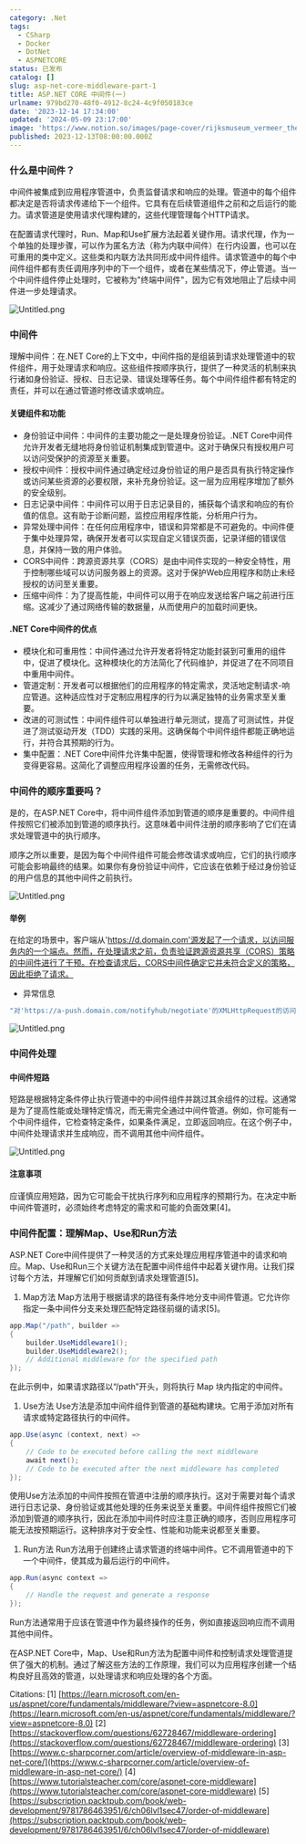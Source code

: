 ```yaml
---
category: .Net
tags:
  - CSharp
  - Docker
  - DotNet
  - ASPNETCORE
status: 已发布
catalog: []
slug: asp-net-core-middleware-part-1
title: ASP.NET CORE 中间件(一)
urlname: 979bd270-48f0-4912-8c24-4c9f050183ce
date: '2023-12-14 17:34:00'
updated: '2024-05-09 23:17:00'
image: 'https://www.notion.so/images/page-cover/rijksmuseum_vermeer_the_milkmaid.jpg'
published: 2023-12-13T08:00:00.000Z
---
```


### 什么是中间件？


中间件被集成到应用程序管道中，负责监督请求和响应的处理。管道中的每个组件都决定是否将请求传递给下一个组件。它具有在后续管道组件之前和之后运行的能力。请求管道是使用请求代理构建的，这些代理管理每个HTTP请求。


在配置请求代理时，Run、Map和Use扩展方法起着关键作用。请求代理，作为一个单独的处理步骤，可以作为匿名方法（称为内联中间件）在行内设置，也可以在可重用的类中定义。这些类和内联方法共同形成中间件组件。请求管道中的每个中间件组件都有责任调用序列中的下一个组件，或者在某些情况下，停止管道。当一个中间件组件停止处理时，它被称为"终端中间件"，因为它有效地阻止了后续中间件进一步处理请求。


![Untitled.png](https://prod-files-secure.s3.us-west-2.amazonaws.com/5d24fe63-e567-4804-86f9-9fdc62e13082/da807807-d02d-4fa1-86b6-db45e4678714/Untitled.png?X-Amz-Algorithm=AWS4-HMAC-SHA256&X-Amz-Content-Sha256=UNSIGNED-PAYLOAD&X-Amz-Credential=ASIAZI2LB466QFTPAIEZ%2F20250223%2Fus-west-2%2Fs3%2Faws4_request&X-Amz-Date=20250223T213331Z&X-Amz-Expires=3600&X-Amz-Security-Token=IQoJb3JpZ2luX2VjEOD%2F%2F%2F%2F%2F%2F%2F%2F%2F%2FwEaCXVzLXdlc3QtMiJGMEQCIBLon3q8NAMwVfBfjV8RgswMxlKmdlUAw%2F%2FaB7nqfVwbAiBvL7F6QkDDNHNHeBQlY8eTutaGJTUs1Ib6nkfFB5g4JCr%2FAwgZEAAaDDYzNzQyMzE4MzgwNSIMLR%2Fm7O96OksAYhDNKtwD05Fcda2BDBBiSG6Z5o3vPgBEeYl5MM6EWNppoooaF8dc7GdJhsQCagn9t%2FATxUZISYH1eMRy9ZR%2BK2LoAbU%2BdEMEoPNpfO9Z%2Bb0FYoyf9qUx89NZ%2BZ8QGI6Agm6U4Z8QJPb3WpZnnWBGKAX3bgHSXerGvrSaABJxnJnuDMRDBIr5Y48fDO61U9eqPMnbQPh6%2FfoPNXq14aXJz5FGyuQH80BW%2F0mv%2BygztqcPmtHCSOhbrReUTywmQJNUupSxCEvyIM%2BmGpMIjqq5DA5WJQDxwLSh36Ciu6c35ALPrQFL1ws4x%2FgxzDJChLHzi88FZ7XNH3j3P%2Fbu8Ik5KbDHyPt1Ct9hBTqeNwSSUP6It86%2FTe3fukOYSmpbYG9ZqZdMMcjZvXmIlbz%2FrUgzLktRyXbhsDEDldc1Lsp9Y6MRGyVkjhJUdu06In85eSUF2lJhlwMErS1SuKKjbMgc5v1oQXnU32rxURZqw9Vj4PDcfZ%2BZa5yV%2BmekoTId%2F%2FGwIRGcuH0r6GCF8awQ98ayvjJ7WijnHZJmkgW4NM0sX99emC%2B0qvPSW9ZA9yy09BsYNnIIjMN25rsIUtGtbdGLjwQPDleHnKeciZ6BY1amf2gugVIBnohXOtWVvrcv367kgV4w%2FYLtvQY6pgGPEQ6QVgQiTqCz2dVRlAozNdCdW5lI5Y1qW%2B803fC69poFFukGKiOXxKve971erYDj%2FvhJrNWYY8Hv%2FtKJDHlnGEkFqmQiMJJxeKXb%2B3MQmOMJRUwYM5G3R2g96tijgVIhMyHZKxCXCVD0GYbA7aM8o8R1rxwnWfU%2BCVxmE58wbNThxxIKZCBF58vvn2VcqXaVSAYD2JXV5gi5sm8qM6KmNTjAhAjs&X-Amz-Signature=2813766ae026f9396075b6a1fa82056d0e44789ce1e3752b8f2a68cf0ef5b31e&X-Amz-SignedHeaders=host&x-id=GetObject)


### 中间件


理解中间件：在.NET Core的上下文中，中间件指的是组装到请求处理管道中的软件组件，用于处理请求和响应。这些组件按顺序执行，提供了一种灵活的机制来执行诸如身份验证、授权、日志记录、错误处理等任务。每个中间件组件都有特定的责任，并可以在通过管道时修改请求或响应。


#### 关键组件和功能

- 身份验证中间件：中间件的主要功能之一是处理身份验证。.NET Core中间件允许开发者无缝地将身份验证机制集成到管道中。这对于确保只有授权用户可以访问受保护的资源至关重要。
- 授权中间件：授权中间件通过确定经过身份验证的用户是否具有执行特定操作或访问某些资源的必要权限，来补充身份验证。这一层为应用程序增加了额外的安全级别。
- 日志记录中间件：中间件可以用于日志记录目的，捕获每个请求和响应的有价值的信息。这有助于诊断问题，监控应用程序性能，分析用户行为。
- 异常处理中间件：在任何应用程序中，错误和异常都是不可避免的。中间件便于集中处理异常，确保开发者可以实现自定义错误页面，记录详细的错误信息，并保持一致的用户体验。
- CORS中间件：跨源资源共享（CORS）是由中间件实现的一种安全特性，用于控制哪些域可以访问服务器上的资源。这对于保护Web应用程序和防止未经授权的访问至关重要。
- 压缩中间件：为了提高性能，中间件可以用于在响应发送给客户端之前进行压缩。这减少了通过网络传输的数据量，从而使用户的加载时间更快。

#### .NET Core中间件的优点

- 模块化和可重用性：中间件通过允许开发者将特定功能封装到可重用的组件中，促进了模块化。这种模块化的方法简化了代码维护，并促进了在不同项目中重用中间件。
- 管道定制：开发者可以根据他们的应用程序的特定需求，灵活地定制请求-响应管道。这种适应性对于定制应用程序的行为以满足独特的业务需求至关重要。
- 改进的可测试性：中间件组件可以单独进行单元测试，提高了可测试性，并促进了测试驱动开发（TDD）实践的采用。这确保每个中间件组件都能正确地运行，并符合其预期的行为。
- 集中配置：.NET Core中间件允许集中配置，使得管理和修改各种组件的行为变得更容易。这简化了调整应用程序设置的任务，无需修改代码。

### 中间件的顺序重要吗？


是的，在ASP.NET Core中，将中间件组件添加到管道的顺序是重要的。中间件组件按照它们被添加到管道的顺序执行。这意味着中间件注册的顺序影响了它们在请求处理管道中的执行顺序。


顺序之所以重要，是因为每个中间件组件可能会修改请求或响应，它们的执行顺序可能会影响最终的结果。如果你有身份验证中间件，它应该在依赖于经过身份验证的用户信息的其他中间件之前执行。


![Untitled.png](https://prod-files-secure.s3.us-west-2.amazonaws.com/5d24fe63-e567-4804-86f9-9fdc62e13082/24f795a2-1c5a-4a6b-a0d8-2afb160076f1/Untitled.png?X-Amz-Algorithm=AWS4-HMAC-SHA256&X-Amz-Content-Sha256=UNSIGNED-PAYLOAD&X-Amz-Credential=ASIAZI2LB466QFTPAIEZ%2F20250223%2Fus-west-2%2Fs3%2Faws4_request&X-Amz-Date=20250223T213331Z&X-Amz-Expires=3600&X-Amz-Security-Token=IQoJb3JpZ2luX2VjEOD%2F%2F%2F%2F%2F%2F%2F%2F%2F%2FwEaCXVzLXdlc3QtMiJGMEQCIBLon3q8NAMwVfBfjV8RgswMxlKmdlUAw%2F%2FaB7nqfVwbAiBvL7F6QkDDNHNHeBQlY8eTutaGJTUs1Ib6nkfFB5g4JCr%2FAwgZEAAaDDYzNzQyMzE4MzgwNSIMLR%2Fm7O96OksAYhDNKtwD05Fcda2BDBBiSG6Z5o3vPgBEeYl5MM6EWNppoooaF8dc7GdJhsQCagn9t%2FATxUZISYH1eMRy9ZR%2BK2LoAbU%2BdEMEoPNpfO9Z%2Bb0FYoyf9qUx89NZ%2BZ8QGI6Agm6U4Z8QJPb3WpZnnWBGKAX3bgHSXerGvrSaABJxnJnuDMRDBIr5Y48fDO61U9eqPMnbQPh6%2FfoPNXq14aXJz5FGyuQH80BW%2F0mv%2BygztqcPmtHCSOhbrReUTywmQJNUupSxCEvyIM%2BmGpMIjqq5DA5WJQDxwLSh36Ciu6c35ALPrQFL1ws4x%2FgxzDJChLHzi88FZ7XNH3j3P%2Fbu8Ik5KbDHyPt1Ct9hBTqeNwSSUP6It86%2FTe3fukOYSmpbYG9ZqZdMMcjZvXmIlbz%2FrUgzLktRyXbhsDEDldc1Lsp9Y6MRGyVkjhJUdu06In85eSUF2lJhlwMErS1SuKKjbMgc5v1oQXnU32rxURZqw9Vj4PDcfZ%2BZa5yV%2BmekoTId%2F%2FGwIRGcuH0r6GCF8awQ98ayvjJ7WijnHZJmkgW4NM0sX99emC%2B0qvPSW9ZA9yy09BsYNnIIjMN25rsIUtGtbdGLjwQPDleHnKeciZ6BY1amf2gugVIBnohXOtWVvrcv367kgV4w%2FYLtvQY6pgGPEQ6QVgQiTqCz2dVRlAozNdCdW5lI5Y1qW%2B803fC69poFFukGKiOXxKve971erYDj%2FvhJrNWYY8Hv%2FtKJDHlnGEkFqmQiMJJxeKXb%2B3MQmOMJRUwYM5G3R2g96tijgVIhMyHZKxCXCVD0GYbA7aM8o8R1rxwnWfU%2BCVxmE58wbNThxxIKZCBF58vvn2VcqXaVSAYD2JXV5gi5sm8qM6KmNTjAhAjs&X-Amz-Signature=b2abdd27a5a20223e22d8a1b3019083c82528474f4f1e07a7a4c662a9cd53514&X-Amz-SignedHeaders=host&x-id=GetObject)


#### 举例


在给定的场景中，客户端从'https://d.domain.com'源发起了一个请求，以访问服务内的一个端点。然而，在处理请求之前，负责验证跨源资源共享（CORS）策略的中间件进行了干预。在检查请求后，CORS中间件确定它并未符合定义的策略，因此拒绝了请求。

- 异常信息

```c#
"对'https://a-push.domain.com/notifyhub/negotiate'的XMLHttpRequest的访问，源自'https://d.domain.com'，已被CORS策略阻止：预检请求的响应未通过访问控制检查：请求的资源上没有'Access-Control-Allow-Origin'头。"[1][2][3]
```


![Untitled.png](https://prod-files-secure.s3.us-west-2.amazonaws.com/5d24fe63-e567-4804-86f9-9fdc62e13082/371d9517-dafe-4432-94b7-2d14d1593167/Untitled.png?X-Amz-Algorithm=AWS4-HMAC-SHA256&X-Amz-Content-Sha256=UNSIGNED-PAYLOAD&X-Amz-Credential=ASIAZI2LB466QFTPAIEZ%2F20250223%2Fus-west-2%2Fs3%2Faws4_request&X-Amz-Date=20250223T213331Z&X-Amz-Expires=3600&X-Amz-Security-Token=IQoJb3JpZ2luX2VjEOD%2F%2F%2F%2F%2F%2F%2F%2F%2F%2FwEaCXVzLXdlc3QtMiJGMEQCIBLon3q8NAMwVfBfjV8RgswMxlKmdlUAw%2F%2FaB7nqfVwbAiBvL7F6QkDDNHNHeBQlY8eTutaGJTUs1Ib6nkfFB5g4JCr%2FAwgZEAAaDDYzNzQyMzE4MzgwNSIMLR%2Fm7O96OksAYhDNKtwD05Fcda2BDBBiSG6Z5o3vPgBEeYl5MM6EWNppoooaF8dc7GdJhsQCagn9t%2FATxUZISYH1eMRy9ZR%2BK2LoAbU%2BdEMEoPNpfO9Z%2Bb0FYoyf9qUx89NZ%2BZ8QGI6Agm6U4Z8QJPb3WpZnnWBGKAX3bgHSXerGvrSaABJxnJnuDMRDBIr5Y48fDO61U9eqPMnbQPh6%2FfoPNXq14aXJz5FGyuQH80BW%2F0mv%2BygztqcPmtHCSOhbrReUTywmQJNUupSxCEvyIM%2BmGpMIjqq5DA5WJQDxwLSh36Ciu6c35ALPrQFL1ws4x%2FgxzDJChLHzi88FZ7XNH3j3P%2Fbu8Ik5KbDHyPt1Ct9hBTqeNwSSUP6It86%2FTe3fukOYSmpbYG9ZqZdMMcjZvXmIlbz%2FrUgzLktRyXbhsDEDldc1Lsp9Y6MRGyVkjhJUdu06In85eSUF2lJhlwMErS1SuKKjbMgc5v1oQXnU32rxURZqw9Vj4PDcfZ%2BZa5yV%2BmekoTId%2F%2FGwIRGcuH0r6GCF8awQ98ayvjJ7WijnHZJmkgW4NM0sX99emC%2B0qvPSW9ZA9yy09BsYNnIIjMN25rsIUtGtbdGLjwQPDleHnKeciZ6BY1amf2gugVIBnohXOtWVvrcv367kgV4w%2FYLtvQY6pgGPEQ6QVgQiTqCz2dVRlAozNdCdW5lI5Y1qW%2B803fC69poFFukGKiOXxKve971erYDj%2FvhJrNWYY8Hv%2FtKJDHlnGEkFqmQiMJJxeKXb%2B3MQmOMJRUwYM5G3R2g96tijgVIhMyHZKxCXCVD0GYbA7aM8o8R1rxwnWfU%2BCVxmE58wbNThxxIKZCBF58vvn2VcqXaVSAYD2JXV5gi5sm8qM6KmNTjAhAjs&X-Amz-Signature=f9c40b415116c854952b54f47a2f0ff0b4c845d766bcfef51cac338652018b5d&X-Amz-SignedHeaders=host&x-id=GetObject)


### 中间件处理


#### 中间件短路
短路是根据特定条件停止执行管道中的中间件组件并跳过其余组件的过程。这通常是为了提高性能或处理特定情况，而无需完全通过中间件管道。例如，你可能有一个中间件组件，它检查特定条件，如果条件满足，立即返回响应。在这个例子中，中间件处理请求并生成响应，而不调用其他中间件组件。


![Untitled.png](https://prod-files-secure.s3.us-west-2.amazonaws.com/5d24fe63-e567-4804-86f9-9fdc62e13082/e8a1d943-cb51-4723-936e-23c6af2fb0f9/Untitled.png?X-Amz-Algorithm=AWS4-HMAC-SHA256&X-Amz-Content-Sha256=UNSIGNED-PAYLOAD&X-Amz-Credential=ASIAZI2LB466QFTPAIEZ%2F20250223%2Fus-west-2%2Fs3%2Faws4_request&X-Amz-Date=20250223T213331Z&X-Amz-Expires=3600&X-Amz-Security-Token=IQoJb3JpZ2luX2VjEOD%2F%2F%2F%2F%2F%2F%2F%2F%2F%2FwEaCXVzLXdlc3QtMiJGMEQCIBLon3q8NAMwVfBfjV8RgswMxlKmdlUAw%2F%2FaB7nqfVwbAiBvL7F6QkDDNHNHeBQlY8eTutaGJTUs1Ib6nkfFB5g4JCr%2FAwgZEAAaDDYzNzQyMzE4MzgwNSIMLR%2Fm7O96OksAYhDNKtwD05Fcda2BDBBiSG6Z5o3vPgBEeYl5MM6EWNppoooaF8dc7GdJhsQCagn9t%2FATxUZISYH1eMRy9ZR%2BK2LoAbU%2BdEMEoPNpfO9Z%2Bb0FYoyf9qUx89NZ%2BZ8QGI6Agm6U4Z8QJPb3WpZnnWBGKAX3bgHSXerGvrSaABJxnJnuDMRDBIr5Y48fDO61U9eqPMnbQPh6%2FfoPNXq14aXJz5FGyuQH80BW%2F0mv%2BygztqcPmtHCSOhbrReUTywmQJNUupSxCEvyIM%2BmGpMIjqq5DA5WJQDxwLSh36Ciu6c35ALPrQFL1ws4x%2FgxzDJChLHzi88FZ7XNH3j3P%2Fbu8Ik5KbDHyPt1Ct9hBTqeNwSSUP6It86%2FTe3fukOYSmpbYG9ZqZdMMcjZvXmIlbz%2FrUgzLktRyXbhsDEDldc1Lsp9Y6MRGyVkjhJUdu06In85eSUF2lJhlwMErS1SuKKjbMgc5v1oQXnU32rxURZqw9Vj4PDcfZ%2BZa5yV%2BmekoTId%2F%2FGwIRGcuH0r6GCF8awQ98ayvjJ7WijnHZJmkgW4NM0sX99emC%2B0qvPSW9ZA9yy09BsYNnIIjMN25rsIUtGtbdGLjwQPDleHnKeciZ6BY1amf2gugVIBnohXOtWVvrcv367kgV4w%2FYLtvQY6pgGPEQ6QVgQiTqCz2dVRlAozNdCdW5lI5Y1qW%2B803fC69poFFukGKiOXxKve971erYDj%2FvhJrNWYY8Hv%2FtKJDHlnGEkFqmQiMJJxeKXb%2B3MQmOMJRUwYM5G3R2g96tijgVIhMyHZKxCXCVD0GYbA7aM8o8R1rxwnWfU%2BCVxmE58wbNThxxIKZCBF58vvn2VcqXaVSAYD2JXV5gi5sm8qM6KmNTjAhAjs&X-Amz-Signature=95faa0d0db498cf5cc7ce2b53b79e029fd9f69717236875760d41e4d6eaec648&X-Amz-SignedHeaders=host&x-id=GetObject)


#### 注意事项


应谨慎应用短路，因为它可能会干扰执行序列和应用程序的预期行为。在决定中断中间件管道时，必须始终考虑特定的需求和可能的负面效果[4]。


### 中间件配置：理解Map、Use和Run方法


ASP.NET Core中间件提供了一种灵活的方式来处理应用程序管道中的请求和响应。Map、Use和Run三个关键方法在配置中间件组件中起着关键作用。让我们探讨每个方法，并理解它们如何贡献到请求处理管道[5]。

1. Map方法
Map方法用于根据请求的路径有条件地分支中间件管道。它允许你指定一条中间件分支来处理匹配特定路径前缀的请求[5]。

```c#
app.Map("/path", builder =>
{
    builder.UseMiddleware1();
    builder.UseMiddleware2();
    // Additional middleware for the specified path
});
```


在此示例中，如果请求路径以“/path”开头，则将执行 Map 块内指定的中间件。

1. Use方法
Use方法是添加中间件组件到管道的基础构建块。它用于添加对所有请求或特定路径执行的中间件。

```c#
app.Use(async (context, next) =>
{
    // Code to be executed before calling the next middleware
    await next();
    // Code to be executed after the next middleware has completed
});
```


使用Use方法添加的中间件按照在管道中注册的顺序执行。这对于需要对每个请求进行日志记录、身份验证或其他处理的任务来说至关重要。中间件组件按照它们被添加到管道的顺序执行，因此在添加中间件时应注意正确的顺序，否则应用程序可能无法按预期运行。这种排序对于安全性、性能和功能来说都至关重要。

1. Run方法
Run方法用于创建终止请求管道的终端中间件。它不调用管道中的下一个中间件，使其成为最后运行的中间件。

```c#
app.Run(async context =>
{
    // Handle the request and generate a response
});
```


Run方法通常用于应该在管道中作为最终操作的任务，例如直接返回响应而不调用其他中间件。


在ASP.NET Core中，Map、Use和Run方法为配置中间件和控制请求处理管道提供了强大的机制。通过了解这些方法的工作原理，我们可以为应用程序创建一个结构良好且高效的管道，以处理请求和响应处理的各个方面。


Citations:
[1] [https://learn.microsoft.com/en-us/aspnet/core/fundamentals/middleware/?view=aspnetcore-8.0](https://learn.microsoft.com/en-us/aspnet/core/fundamentals/middleware/?view=aspnetcore-8.0)
[2] [https://stackoverflow.com/questions/62728467/middleware-ordering](https://stackoverflow.com/questions/62728467/middleware-ordering)
[3] [https://www.c-sharpcorner.com/article/overview-of-middleware-in-asp-net-core/](https://www.c-sharpcorner.com/article/overview-of-middleware-in-asp-net-core/)
[4] [https://www.tutorialsteacher.com/core/aspnet-core-middleware](https://www.tutorialsteacher.com/core/aspnet-core-middleware)
[5] [https://subscription.packtpub.com/book/web-development/9781786463951/6/ch06lvl1sec47/order-of-middleware](https://subscription.packtpub.com/book/web-development/9781786463951/6/ch06lvl1sec47/order-of-middleware)

